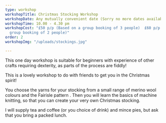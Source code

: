 ```yaml
---
type: workshop
workshopTitle: Christmas Stocking Workshop
workshopDate: Any mutually convenient date (Sorry no more dates available for 2021)
workshopTime: 10.00 - 4.30 pm
workshopCost: "£50 p/p (Based on a group booking of 3 people)  £60 p/p (Based on a
  group booking of 2 people)"
order: 2
workshopImg: "/uploads/stockings.jpg"

---
```

This one day workshop is suitable for beginners with experience of other crafts requiring dexterity, as parts of the process are fiddly!

This is a lovely workshop to do with friends to get you in the Christmas spirit!

You choose the yarns for your stocking from a small range of merino wool colours and the Fairisle pattern . Then you will learn the basics of machine knitting, so that you can create your very own Christmas stocking.

I will supply tea and coffee (or you choice of drink) and mince pies, but ask that you bring a packed lunch.